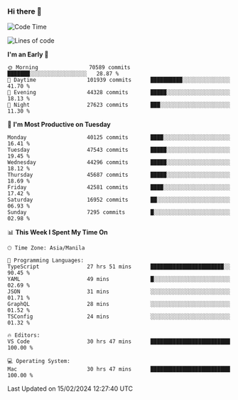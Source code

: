 ### Hi there 👋

<!--START_SECTION:waka-->
![Code Time](http://img.shields.io/badge/Code%20Time-4%2C888%20hrs%2035%20mins-blue)

![Lines of code](https://img.shields.io/badge/From%20Hello%20World%20I%27ve%20Written-109.6%20million%20lines%20of%20code-blue)

**I'm an Early 🐤** 

```text
🌞 Morning                70589 commits       ███████░░░░░░░░░░░░░░░░░░   28.87 % 
🌆 Daytime                101939 commits      ██████████░░░░░░░░░░░░░░░   41.70 % 
🌃 Evening                44328 commits       █████░░░░░░░░░░░░░░░░░░░░   18.13 % 
🌙 Night                  27623 commits       ███░░░░░░░░░░░░░░░░░░░░░░   11.30 % 
```
📅 **I'm Most Productive on Tuesday** 

```text
Monday                   40125 commits       ████░░░░░░░░░░░░░░░░░░░░░   16.41 % 
Tuesday                  47543 commits       █████░░░░░░░░░░░░░░░░░░░░   19.45 % 
Wednesday                44296 commits       █████░░░░░░░░░░░░░░░░░░░░   18.12 % 
Thursday                 45687 commits       █████░░░░░░░░░░░░░░░░░░░░   18.69 % 
Friday                   42581 commits       ████░░░░░░░░░░░░░░░░░░░░░   17.42 % 
Saturday                 16952 commits       ██░░░░░░░░░░░░░░░░░░░░░░░   06.93 % 
Sunday                   7295 commits        █░░░░░░░░░░░░░░░░░░░░░░░░   02.98 % 
```


📊 **This Week I Spent My Time On** 

```text
🕑︎ Time Zone: Asia/Manila

💬 Programming Languages: 
TypeScript               27 hrs 51 mins      ███████████████████████░░   90.45 % 
YAML                     49 mins             █░░░░░░░░░░░░░░░░░░░░░░░░   02.69 % 
JSON                     31 mins             ░░░░░░░░░░░░░░░░░░░░░░░░░   01.71 % 
GraphQL                  28 mins             ░░░░░░░░░░░░░░░░░░░░░░░░░   01.52 % 
TSConfig                 24 mins             ░░░░░░░░░░░░░░░░░░░░░░░░░   01.32 % 

🔥 Editors: 
VS Code                  30 hrs 47 mins      █████████████████████████   100.00 % 

💻 Operating System: 
Mac                      30 hrs 47 mins      █████████████████████████   100.00 % 
```


 Last Updated on 15/02/2024 12:27:40 UTC
<!--END_SECTION:waka-->


<!--
**rad182/rad182** is a ✨ _special_ ✨ repository because its `README.md` (this file) appears on your GitHub profile.

Here are some ideas to get you started:

- 🔭 I’m currently working on ...
- 🌱 I’m currently learning ...
- 👯 I’m looking to collaborate on ...
- 🤔 I’m looking for help with ...
- 💬 Ask me about ...
- 📫 How to reach me: ...
- 😄 Pronouns: ...
- ⚡ Fun fact: ...
-->
